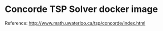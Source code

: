 # Concorde TSP Solver docker image
Reference: http://www.math.uwaterloo.ca/tsp/concorde/index.html

